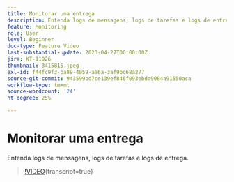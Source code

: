 ```yaml
---
title: Monitorar uma entrega
description: Entenda logs de mensagens, logs de tarefas e logs de entrega.
feature: Monitoring
role: User
level: Beginner
doc-type: Feature Video
last-substantial-update: 2023-04-27T00:00:00Z
jira: KT-11926
thumbnail: 3415815.jpeg
exl-id: f44fc9f3-ba89-4059-aa6a-3af9bc68a277
source-git-commit: 943599bd7ce139ef846f093ebda9084a91550aca
workflow-type: tm+mt
source-wordcount: '24'
ht-degree: 25%

---
```


# Monitorar uma entrega

Entenda logs de mensagens, logs de tarefas e logs de entrega.

>[!VIDEO](https://video.tv.adobe.com/v/3415815/?learn=on){transcript=true}
